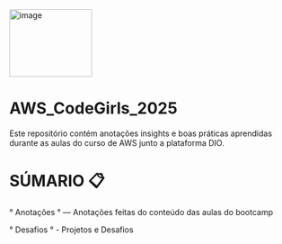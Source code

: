 <img width="147" height="120" alt="image" src="https://github.com/user-attachments/assets/71199faf-9775-4105-b0a6-8992c726bbf8" />

# AWS_CodeGirls_2025
Este repositório contém anotações insights e boas práticas aprendidas durante as aulas do curso de AWS junto a plataforma DIO.

# SÚMARIO 📋 
° Anotações °  — Anotações feitas do conteúdo das aulas do bootcamp

° Desafios ° - Projetos e Desafios

